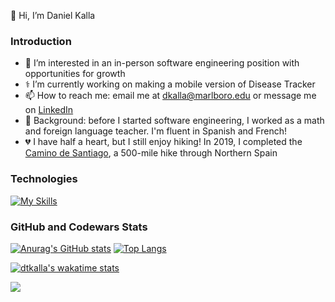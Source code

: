 👋 Hi, I’m Daniel Kalla

### Introduction

- 👀 I’m interested in an in-person software engineering position with opportunities for growth
- ⚕️ I’m currently working on making a mobile version of Disease Tracker
- 📫 How to reach me: email me at dkalla@marlboro.edu or message me on [LinkedIn](www.linkedin.com/in/daniel-kalla)
- 🍎 Background: before I started software engineering, I worked as a math and foreign language teacher.  I'm fluent in Spanish and French!
- 💔 I have half a heart, but I still enjoy hiking!  In 2019, I completed the [Camino de Santiago](https://www.responsiblevacation.com/ImagesClient/dtg-nc9430-caminoDeSantiago-FrenchWay-route-map.jpg), a 500-mile hike through Northern Spain
<!-- - 💞️ I’m looking to collaborate on ... -->


### Technologies

[![My Skills](https://skills.thijs.gg/icons?i=js,react,redux,mongodb,nodejs,d3,jquery,ruby,rails,py,html,css,sass,webpack,vscode,git,postgres,r)](https://skills.thijs.gg)



### GitHub and Codewars Stats

[![Anurag's GitHub stats](https://github-readme-stats.vercel.app/api?username=dtkalla&count_private=true&show_icons=true)](https://github.com/anuraghazra/github-readme-stats)
[![Top Langs](https://github-readme-stats.vercel.app/api/top-langs/?username=dtkalla&layout=compact&langs_count=6)](https://github.com/anuraghazra/github-readme-stats)

<!-- <a href="https://github.com/anuraghazra/github-readme-stats">
  <img align="center" src="https://github-readme-stats.vercel.app/api?username=dtkalla&count_private=true&show_icons=true" />
</a>
<a href="https://github.com/anuraghazra/github-readme-stats">
  <img align="center" src="https://github-readme-stats.vercel.app/api/top-langs/?username=dtkalla&layout=compact" />
</a> -->

[![dtkalla's wakatime stats](https://github-readme-stats.vercel.app/api/wakatime?username=@dtkalla&layout=compact)](https://github.com/anuraghazra/github-readme-stats)

<!--START_SECTION:waka-->
<!--END_SECTION:waka-->

![](https://www.codewars.com/users/dkalla/badges/large)



<!---
dtkalla/dtkalla is a ✨ special ✨ repository because its `README.md` (this file) appears on your GitHub profile.
You can click the Preview link to take a look at your changes.
--->
